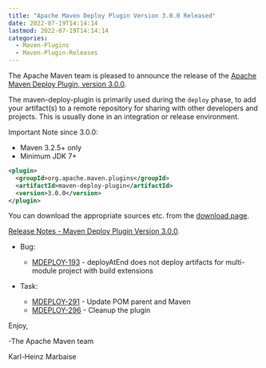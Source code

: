 ```yaml
---
title: "Apache Maven Deploy Plugin Version 3.0.0 Released"
date: 2022-07-19T14:14:14
lastmod: 2022-07-19T14:14:14
categories:
  - Maven-Plugins
  - Maven-Plugin-Releases
---
```

The Apache Maven team is pleased to announce the release of the 
[Apache Maven Deploy Plugin, version 3.0.0](https://maven.apache.org/plugins/maven-deploy-plugin/).

The maven-deploy-plugin is primarily used during the `deploy` phase, to add your
artifact(s) to a remote repository for sharing with other developers and
projects. This is usually done in an integration or release environment.

Important Note since 3.0.0:

 * Maven 3.2.5+ only
 * Minimum JDK 7+

```xml
<plugin>
  <groupId>org.apache.maven.plugins</groupId>
  <artifactId>maven-deploy-plugin</artifactId>
  <version>3.0.0</version>
</plugin>
```

You can download the appropriate sources etc. from the [download page](https://maven.apache.org/plugins/maven-deploy-plugin/download.cgi).


[Release Notes - Maven Deploy Plugin Version 3.0.0](https://issues.apache.org/jira/secure/ReleaseNote.jspa?projectId=12317228&version=12351654).


* Bug:
 
  * [MDEPLOY-193](https://issues.apache.org/jira/browse/MDEPLOY-193) - deployAtEnd does not deploy artifacts for multi-module project with build extensions
 
* Task:
 
  * [MDEPLOY-291](https://issues.apache.org/jira/browse/MDEPLOY-291) - Update POM parent and Maven
  * [MDEPLOY-296](https://issues.apache.org/jira/browse/MDEPLOY-296) - Cleanup the plugin


Enjoy,

-The Apache Maven team

Karl-Heinz Marbaise
